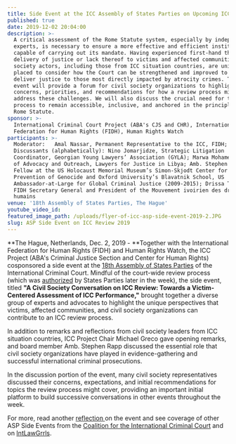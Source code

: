 ```yaml
---
title: Side Event at the ICC Assembly of States Parties on Upcoming ICC Review
published: true
date: 2019-12-02 20:04:00
description: >-
  A critical assessment of the Rome Statute system, especially by independent
  experts, is necessary to ensure a more effective and efficient institution
  capable of carrying out its mandate. Having experienced first-hand the
  delivery of justice or lack thereof to victims and affected communities, civil
  society actors, including those from ICC situation countries, are uniquely
  placed to consider how the Court can be strengthened and improved to better
  deliver justice to those most directly impacted by atrocity crimes. This side
  event will provide a forum for civil society organizations to highlight their
  concerns, priorities, and recommendations for how a review process might best
  address these challenges. We will also discuss the crucial need for the
  process to remain accessible, inclusive, and anchored in the principles of the
  Rome Statute.
sponsor: >-
  International Criminal Court Project (ABA's CJS and CHR), International
  Federation for Human Rights (FIDH), Human Rights Watch
participants: >-
  Moderator:   Amal Nassar, Permanent Representative to the ICC, FIDH;
  Discussants (alphabetically): Nino Jomarjidze, Strategic Litigation
  Coordinator, Georgian Young Lawyers’ Association (GYLA); Marwa Mohamed, Head
  of Advocacy and Outreach, Lawyers for Justice in Libya; Amb. Stephen Rapp,
  Fellow at the US Holocaust Memorial Museum’s Simon-Skjodt Center for the
  Prevention of Genocide and Oxford University’s Blavatnik School, US
  Ambassador-at-Large for Global Criminal Justice (2009-2015); Drissa Traore,
  FIDH Secretary General and President of the Mouvement ivoirien des droits
  humains
venue: '18th Assembly of States Parties, The Hague'
youtube_video_id:
featured_image_path: /uploads/flyer-of-icc-asp-side-event-2019-2.JPG
slug: ASP Side Event on ICC Review 2019
---
```


**The Hague, Netherlands, Dec. 2, 2019 -&nbsp;**Together with the International Federation for Human Rights (FIDH) and Human Rights Watch, the ICC Project (ABA's Criminal Justice Section and Center for Human Rights) cosponsored a side event at the [18th Assembly of States Parties](https://asp.icc-cpi.int/en_menus/asp/sessions/documentation/18th%20session/Pages/default.aspx) of the International Criminal Court. Mindful of the court-wide review process (which was [authorized](https://asp.icc-cpi.int/en_menus/asp/sessions/documentation/18th%20session/Pages/Review.aspx) by States Parties later in the week), the side event, titled **"A Civil Society Conversation on ICC Review: Towards a Victim-Centered Assessment of ICC Performance,"** brought together a diverse group of experts and advocates to highlight the unique perspectives that victims, affected communities, and civil society organizations can contribute to an ICC review process.

In addition to remarks and reflections from civil society leaders from ICC situation countries, ICC Project Chair Michael Greco gave opening remarks, and board member Amb. Stephen Rapp discussed the essential role that civil society organizations have played in evidence-gathering and successful international criminal prosecutions.

In the discussion portion of the event, many civil society representatives discussed their concerns, expectations, and initial recommendations for topics the review process might cover, providing an important initial platform to build successive conversations in other events throughout the week.&nbsp;

For more, read another&nbsp;[reflection&nbsp;](https://www.publicinternationallawandpolicygroup.org/lawyering-justice-blog/2019/12/3/asp18-side-event-a-civil-society-conversation-on-icc-review-towards-a-victim-centered-assessment-of-icc-performance)on the event and see coverage of other ASP Side Events from the [Coalition for the International Criminal Court](http://www.coalitionfortheicc.org/asp18-daily-summaries) and on [IntLawGrrls](https://ilg2.org/2019/12/).